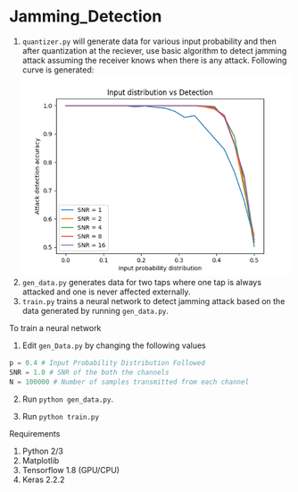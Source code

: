 # Jamming_Detection

1. `quantizer.py` will generate data for various input probability and then after quantization at the reciever, use basic algorithm to detect jamming attack assuming the receiver knows when there is any attack. Following curve is generated:
![Attack Detection Curve](Accuracy.png?raw=true)
2. `gen_data.py` generates data for two taps where one tap is always attacked and one is never affected externally.
3. `train.py` trains a neural network to detect jamming attack based on the data generated by running `gen_data.py`.

To train a neural network
1. Edit `gen_Data.py` by changing the following values
```python
p = 0.4 # Input Probability Distribution Followed
SNR = 1.0 # SNR of the both the channels
N = 100000 # Number of samples transmitted from each channel
```
2. Run `python gen_data.py`.

3. Run `python train.py`

Requirements
1. Python 2/3
2. Matplotlib
3. Tensorflow 1.8 (GPU/CPU)
4. Keras 2.2.2



